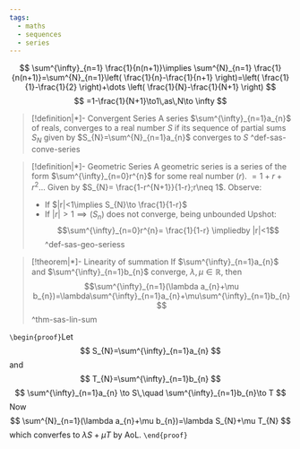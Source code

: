```yaml
---
tags:
  - maths
  - sequences
  - series
---
```

$$
\sum^{\infty}_{n=1} \frac{1}{n(n+1)}\implies \sum^{N}_{n=1} \frac{1}{n(n+1)}=\sum^{N}_{n=1}\left( \frac{1}{n}-\frac{1}{n+1} \right)=\left( \frac{1}{1}-\frac{1}{2} \right)+\dots \left( \frac{1}{N}-\frac{1}{N+1} \right)
$$
$$
=1-\frac{1}{N+1}\to1\,as\,N\to \infty
$$

> [!definition|*]- Convergent Series
> A series $\sum^{\infty}_{n=1}a_{n}$ of reals, converges to a real number $S$ if its sequence of partial sums $S_{N}$ given by $S_{N}=\sum^{N}_{n=1}a_{n}$ converges to $S$
 ^def-sas-conve-series

> [!definition|*]- Geometric Series
> A geometric series is a series of the form $\sum^{\infty}_{n=0}r^{n}$ for some real number $(r)$. $=1+r+r^{2}\dots$ Given by $S_{N}= \frac{1-r^{N+1}}{1-r};r\neq 1$.
> Observe:
> - If $|r|<1\implies S_{N}\to \frac{1}{1-r}$
> - If $|r|>1\implies(S_{n})$ does not converge, being unbounded
> Upshot:
> $$\sum^{\infty}_{n=0}r^{n}= \frac{1}{1-r} \impliedby |r|<1$$
 ^def-sas-geo-seriess

> [!theorem|*]- Linearity of summation
> If $\sum^{\infty}_{n=1}a_{n}$ and $\sum^{\infty}_{n=1}b_{n}$ converge, $\lambda,\mu \in \mathbb{R},$ then $$\sum^{\infty}_{n=1}(\lambda a_{n}+\mu b_{n})=\lambda\sum^{\infty}_{n=1}a_{n}+\mu\sum^{\infty}_{n=1}b_{n}$$
 ^thm-sas-lin-sum

`\begin{proof}`Let
$$
S_{N}=\sum^{\infty}_{n=1}a_{n}
$$
and
$$
T_{N}=\sum^{\infty}_{n=1}b_{n}
$$
$$
\sum^{\infty}_{n=1}a_{n} \to S\,\quad \sum^{\infty}_{n=1}b_{n}\to T
$$
Now $$
\sum^{N}_{n=1}(\lambda a_{n}+\mu b_{n})=\lambda S_{N}+\mu T_{N}
$$
which converfes to $\lambda S+\mu T$ by AoL.
`\end{proof}`